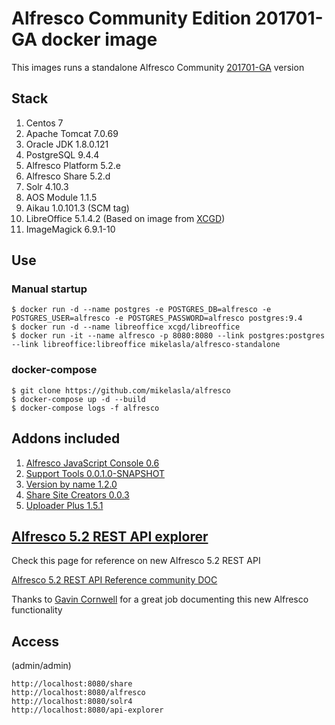 # Alfresco Community Edition 201701-GA docker image

This images runs a standalone Alfresco Community [201701-GA](https://community.alfresco.com/docs/DOC-6587-alfresco-community-edition-201701-ga-release-notes) version

## Stack

1. Centos 7
2. Apache Tomcat 7.0.69
3. Oracle JDK 1.8.0.121
4. PostgreSQL 9.4.4
5. Alfresco Platform 5.2.e
6. Alfresco Share 5.2.d
7. Solr 4.10.3
8. AOS Module 1.1.5
9. Aikau 1.0.101.3 (SCM tag)
10. LibreOffice 5.1.4.2 (Based on image from [XCGD](https://hub.docker.com/r/xcgd/libreoffice/))
11. ImageMagick 6.9.1-10


## Use

### Manual startup

~~~~~
$ docker run -d --name postgres -e POSTGRES_DB=alfresco -e POSTGRES_USER=alfresco -e POSTGRES_PASSWORD=alfresco postgres:9.4
$ docker run -d --name libreoffice xcgd/libreoffice
$ docker run -it --name alfresco -p 8080:8080 --link postgres:postgres --link libreoffice:libreoffice mikelasla/alfresco-standalone
~~~~~

### docker-compose

~~~~~
$ git clone https://github.com/mikelasla/alfresco
$ docker-compose up -d --build
$ docker-compose logs -f alfresco
~~~~~

## Addons included

1. [Alfresco JavaScript Console 0.6](https://github.com/share-extras/js-console)
2. [Support Tools 0.0.1.0-SNAPSHOT](https://github.com/OrderOfTheBee/ootbee-support-tools)
3. [Version by name 1.2.0](https://github.com/keensoft/alfresco-version-by-name)
4. [Share Site Creators 0.0.3](https://github.com/jpotts/share-site-creators)
5. [Uploader Plus 1.5.1](https://github.com/softwareloop/uploader-plus)

## [Alfresco 5.2 REST API explorer](https://github.com/Alfresco/rest-api-explorer)

Check this page for reference on new Alfresco 5.2 REST API

[Alfresco 5.2 REST API Reference community DOC](https://community.alfresco.com/docs/DOC-6532-alfresco-52-rest-apis)

Thanks to [Gavin Cornwell](https://github.com/gavincornwell) for a great job documenting this new Alfresco functionality

## Access

(admin/admin)

~~~~~
http://localhost:8080/share
http://localhost:8080/alfresco
http://localhost:8080/solr4
http://localhost:8080/api-explorer
~~~~~
